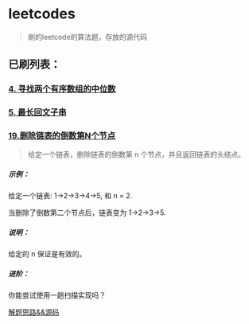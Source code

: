 # leetcodes
>刷的leetcode的算法题，存放的源代码
## 已刷列表：
### [4. 寻找两个有序数组的中位数](https://leetcode-cn.com/problems/median-of-two-sorted-arrays/)
### [5. 最长回文子串](https://leetcode-cn.com/problems/longest-palindromic-substring/)
### [19.删除链表的倒数第N个节点](https://leetcode-cn.com/problems/remove-nth-node-from-end-of-list/)
>给定一个链表，删除链表的倒数第 n 个节点，并且返回链表的头结点。

##### 示例：

给定一个链表: 1->2->3->4->5, 和 n = 2.

当删除了倒数第二个节点后，链表变为 1->2->3->5.
##### 说明：

给定的 n 保证是有效的。

##### 进阶：

你能尝试使用一趟扫描实现吗？

[解题思路&&源码](https://github.com/suiyueliushang/leetcodes/tree/master/code_19(removeNthFromEnd))
 

